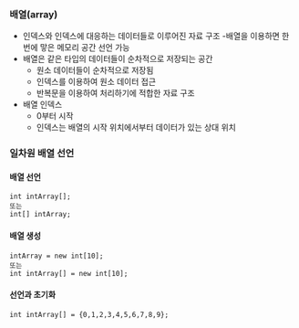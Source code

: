 ### 배열(array)
- 인덱스와 인덱스에 대응하는 데이터들로 이루어진 자료 구조
  -배열을 이용하면 한 번에 맣은 메모리 공간 선언 가능
- 배열은 같은 타입의 데이터들이 순차적으로 저장되는 공간
  - 원소 데이터들이 순차적으로 저장됨
  - 인덱스를 이용하여 원소 데이터 접근
  - 반복문을 이용하여 처리하기에 적합한 자료 구조
- 배열 인덱스
  - 0부터 시작
  - 인덱스는 배열의 시작 위치에서부터 데이터가 있는 상대 위치
  
### 일차원 배열 선언
#### 배열 선언
```
int intArray[];
또는
int[] intArray;
```
#### 배열 생성
```
intArray = new int[10];
또는
int intArray[] = new int[10];
```
#### 선언과 초기화
```
int intArray[] = {0,1,2,3,4,5,6,7,8,9};
```

